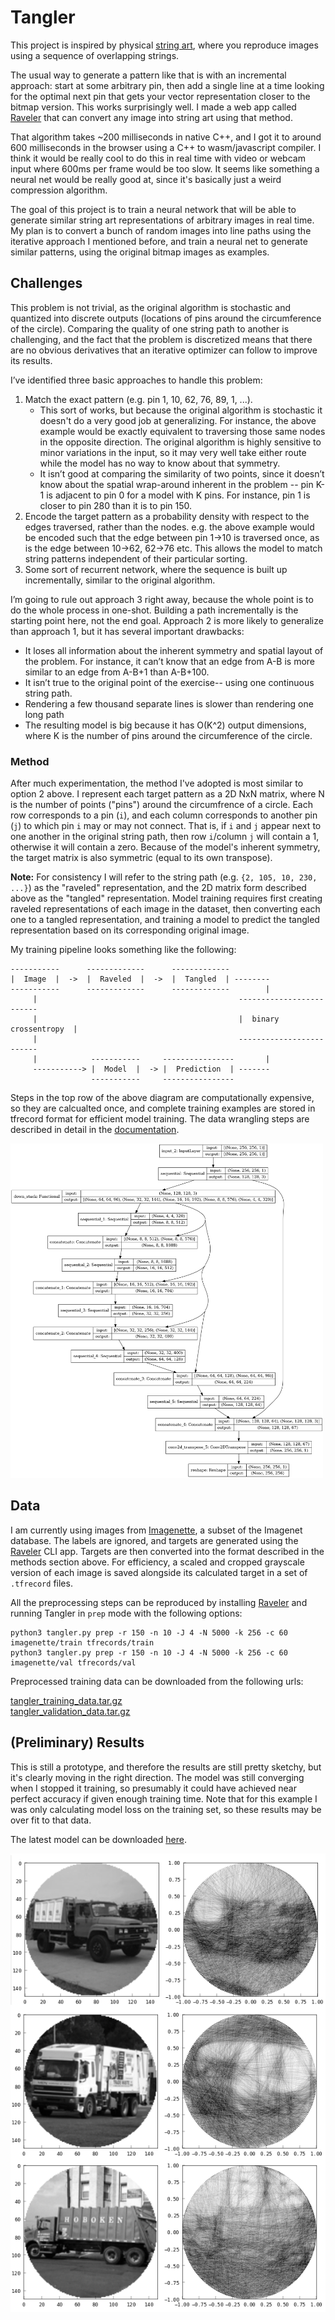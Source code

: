 # Tangler

This project is inspired by physical [string art](https://vimeo.com/175653201), where you reproduce images using a sequence of overlapping strings.

The usual way to generate a pattern like that is with an incremental approach: start at some arbitrary pin, then add a single line at a time looking for the optimal next pin that gets your vector representation closer to the bitmap version. This works surprisingly well. I made a web app called [Raveler](https://jperryhouts.github.io/raveler/) that can convert any image into string art using that method.

That algorithm takes ~200 milliseconds in native C++, and I got it to around 600 milliseconds in the browser using a C++ to wasm/javascript compiler. I think it would be really cool to do this in real time with video or webcam input where 600ms per frame would be too slow. It seems like something a neural net would be really good at, since it's basically just a weird compression algorithm.

The goal of this project is to train a neural network that will be able to generate similar string art representations of arbitrary images in real time. My plan is to convert a bunch of random images into line paths using the iterative approach I mentioned before, and train a neural net to generate similar patterns, using the original bitmap images as examples.

## Challenges

This problem is not trivial, as the original algorithm is stochastic and quantized into discrete outputs (locations of pins around the circumference of the circle). Comparing the quality of one string path to another is challenging, and the fact that the problem is discretized means that there are no obvious derivatives that an iterative optimizer can follow to improve its results.

I’ve identified three basic approaches to handle this problem:

1. Match the exact pattern (e.g. pin 1, 10, 62, 76, 89, 1, ...).
    - This sort of works, but because the original algorithm is stochastic it doesn't do a very good job at generalizing. For instance, the above example would be exactly equivalent to traversing those  same nodes in the opposite direction. The original algorithm is highly sensitive to minor variations in the input, so it may very well take either route while the model has no way to know about that symmetry.
    - It isn’t good at comparing the similarity of two points, since it doesn’t know about the spatial wrap-around inherent in the problem -- pin K-1 is adjacent to pin 0 for a model with K pins. For instance, pin 1 is closer to pin 280 than it is to pin 150.
2. Encode the target pattern as a probability density with respect to the edges traversed, rather than the nodes. e.g. the above example would be encoded such that the edge between pin 1->10 is traversed once, as is the edge between 10->62, 62->76 etc. This allows the model to match string patterns independent of their particular sorting.
3. Some sort of recurrent network, where the sequence is built up incrementally, similar to the original algorithm.

I’m going to rule out approach 3 right away, because the whole point is to do the whole process in one-shot. Building a path incrementally is the starting point here, not the end goal. Approach 2 is more likely to generalize than approach 1, but it has several important drawbacks:

- It loses all information about the inherent symmetry and spatial layout of the problem. For instance, it can’t know that an edge from A-B is more similar to an edge from A-B+1 than A-B+100.
- It isn’t true to the original point of the exercise-- using one continuous string path.
- Rendering a few thousand separate lines is slower than rendering one long path
- The resulting model is big because it has O(K^2) output dimensions, where K is the number of pins around the circumference of the circle.

### Method

After much experimentation, the method I've adopted is most similar to option 2 above. I represent each target pattern as a 2D NxN matrix, where N is the number of points ("pins") around the circumfrence of a circle. Each row corresponds to a pin (`i`), and each column corresponds to another pin (`j`) to which pin `i` may or may not connect. That is, if `i` and `j` appear next to one another in the original string path, then row `i`/column `j` will contain a 1, otherwise it will contain a zero. Because of the model's inherent symmetry, the target matrix is also symmetric (equal to its own transpose).

**Note:** For consistency I will refer to the string path (e.g. `{2, 105, 10, 230, ...}`) as the "raveled" representation, and the 2D matrix form described above as the "tangled" representation. Model training requires first creating raveled representations of each image in the dataset, then converting each one to a tangled representation, and training a model to predict the tangled representation based on its corresponding original image.

My training pipeline looks something like the following:

```
-----------      -------------      -------------
|  Image  |  ->  |  Raveled  |  ->  |  Tangled  | --------
-----------      -------------      -------------        |
     |                                             -------------------------
     |                                             |  binary crossentropy  |
     |                                             -------------------------
     |            -----------     ----------------       |
     -----------> |  Model  |  -> |  Prediction  | -------
                  -----------     ----------------
```

Steps in the top row of the above diagram are computationally expensive, so they are calcualted once, and complete training examples are stored in tfrecord format for efficient model training. The data wrangling steps are described in detail in the [documentation](docs/data/README.md).

<a href="docs/model_arch.png">
<img src="docs/model_arch.png" width=500 />
</a>

## Data

I am currently using images from [Imagenette](https://github.com/fastai/imagenette), a subset of the Imagenet database. The labels are ignored, and targets are generated using the [Raveler](https://github.com/jperryhouts/raveler/) CLI app. Targets are then converted into the format described in the methods section above. For efficiency, a scaled and cropped grayscale version of each image is saved alongside its calculated target in a set of `.tfrecord` files.

All the preprocessing steps can be reproduced by installing [Raveler](https://github.com/jperryhouts/raveler/) and running Tangler in `prep` mode with the following options:

```
python3 tangler.py prep -r 150 -n 10 -J 4 -N 5000 -k 256 -c 60 imagenette/train tfrecords/train
python3 tangler.py prep -r 150 -n 10 -J 4 -N 5000 -k 256 -c 60 imagenette/val tfrecords/val
```

Preprocessed training data can be downloaded from the following urls:

[tangler_training_data.tar.gz](https://storage-9iudgkuqwurq6.s3-us-west-2.amazonaws.com/tangler_training_data_imagenette/tangler_training_data.tar.gz)  
[tangler_validation_data.tar.gz](https://storage-9iudgkuqwurq6.s3-us-west-2.amazonaws.com/tangler_training_data_imagenette/tangler_validation_data.tar.gz)

## (Preliminary) Results

This is still a prototype, and therefore the results are still pretty sketchy, but it's clearly moving in the right direction. The model was still converging when I stopped it training, so presumably it could have achieved near perfect accuracy if given enough training time. Note that for this example I was only calculating model loss on the training set, so these results may be over fit to that data.

The latest model can be downloaded [here](https://storage-9iudgkuqwurq6.s3-us-west-2.amazonaws.com/tangler_models/tangler_model_20210522-180656.tar.gz).

![example results](docs/examples.png)
